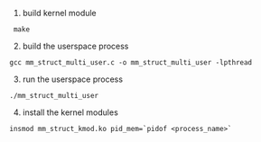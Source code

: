 1. build kernel module
```
 make
```

2. build the userspace process
 ```
gcc mm_struct_multi_user.c -o mm_struct_multi_user -lpthread
 ```
3. run the userspace process
```
./mm_struct_multi_user
```
4. install the kernel modules
```
insmod mm_struct_kmod.ko pid_mem=`pidof <process_name>`
```
